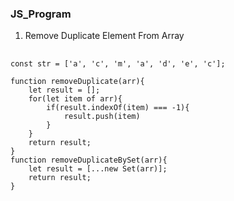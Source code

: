 ### JS_Program
1. Remove Duplicate Element From Array

<pre>
  <code class="language-javascript">
const str = ['a', 'c', 'm', 'a', 'd', 'e', 'c'];

function removeDuplicate(arr){
    let result = [];
    for(let item of arr){
        if(result.indexOf(item) === -1){
            result.push(item)
        }
    }
    return result;
}
function removeDuplicateBySet(arr){
    let result = [...new Set(arr)];
    return result;
}
</code>
</pre>

